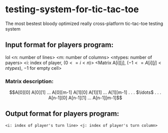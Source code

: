 # testing-system-for-tic-tac-toe
The most bestest bloody optimized really cross-platform tic-tac-toe testing system

## Input format for players program:
lol
	<n: number of lines> <m: number of columns>
	<ntypes: number of payers>
	<i: index of player, $(0 <= i < n)$>
	<Matrix A[i][j], $(-1 <= A[i][j] < ntypes)$, $-1$ for empty cell>
### Matrix description:
```math
A[0][0]   A[0][1]   ... A[0][m-1]
A[1][0]   A[1][1]   ... A[1][m-1]
.                       .
.        $\idots$       .
.                       .
A[n-1][0] A[n-1][1] ... A[n-1][m-1]
```
## Output format for players program:
    <i: index of player's turn line> <j: index of player's turn column>
